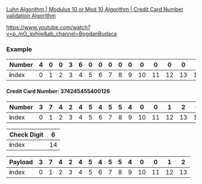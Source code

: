 


[Luhn Algorithm | Modulus 10 or Mod 10 Algorithm | Credit Card Number validation Algorithm](https://www.youtube.com/watch?v=3e95iOJ9bNE&ab_channel=TinyTips)

https://www.youtube.com/watch?v=p_mO_jpihiw&ab_channel=BogdanBudaca

### Example


Number|4|0|0|3|6|0|0|0|0|0|0|0|0|0|1|4|
|---|---|---|---|---|---|---|---|---|---|---|---|---|---|---|---|---|
**i**ndex|0|1|2|3|4|5|6|7|8|9|10|11|12|13|14|15|


#### Credit Card Number: 374245455400126

Number|3|7|4|2|4|5|4|5|5|4|0|0|1|2|6|
|---|---|---|---|---|---|---|---|---|---|---|---|---|---|---|---|
**i**ndex|0|1|2|3|4|5|6|7|8|9|10|11|12|13|14|

Check Digit|6|
|---|---|
**i**ndex|14|

Payload|3|7|4|2|4|5|4|5|5|4|0|0|1|2|
|---|---|---|---|---|---|---|---|---|---|---|---|---|---|---|
**i**ndex|0|1|2|3|4|5|6|7|8|9|10|11|12|13|